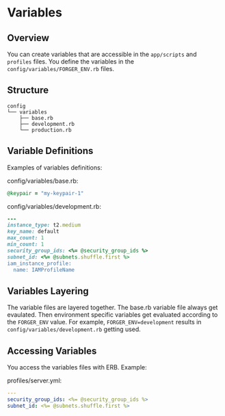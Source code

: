 # Variables

## Overview

You can create variables that are accessible in the `app/scripts` and `profiles` files.  You define the variables in the `config/variables/FORGER_ENV.rb` files.

## Structure

    config
    └── variables
        ├── base.rb
        ├── development.rb
        └── production.rb

## Variable Definitions

Examples of variables definitions:

config/variables/base.rb:

```ruby
@keypair = "my-keypair-1"
```

config/variables/development.rb:

```ruby
---
instance_type: t2.medium
key_name: default
max_count: 1
min_count: 1
security_group_ids: <%= @security_group_ids %>
subnet_id: <%= @subnets.shuffle.first %>
iam_instance_profile:
  name: IAMProfileName
```

## Variables Layering

The variable files are layered together.  The base.rb variable file always get evaulated. Then environment specific variables get evaluated according to the `FORGER_ENV` value. For example, `FORGER_ENV=development` results in `config/variables/development.rb` getting used.

## Accessing Variables

You access the variables files with ERB. Example:

profiles/server.yml:

```yaml
---
security_group_ids: <%= @security_group_ids %>
subnet_id: <%= @subnets.shuffle.first %>
```
